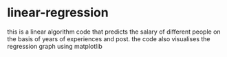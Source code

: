 # linear-regression
this is a linear algorithm code that predicts the salary of different people on the basis of years of experiences and post.
the code also visualises the regression graph using matplotlib
